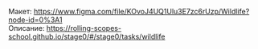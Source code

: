 Макет: https://www.figma.com/file/KOvoJ4UQ1Ulu3E7zc6rUzp/Wildlife?node-id=0%3A1  
Описание: https://rolling-scopes-school.github.io/stage0/#/stage0/tasks/wildlife  